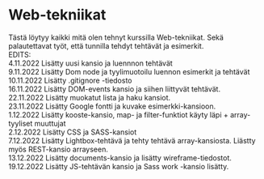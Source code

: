 # Web-tekniikat
Tästä löytyy kaikki mitä olen tehnyt kurssilla Web-tekniikat. Sekä palautettavat työt, että tunnilla tehdyt tehtävät ja esimerkit. <br>
EDITS: <br>
4.11.2022 Lisätty uusi kansio ja luennnon tehtävät <br>
9.11.2022 Lisätty Dom node ja tyylimuotoilu luennon esimerkit ja tehtävät <br>
10.11.2022 Lisätty .gitignore -tiedosto <br>
16.11.2022 Lisätty DOM-events kansio ja siihen liittyvät tehtävät. <br>
22.11.2022 Lisätty muokatut lista ja haku kansiot. <br>
23.11.2022 Lisätty Google fontti ja kuvake esimerkki-kansioon. <br>
1.12.2022 Lisätty kooste-kansio, map- ja filter-funktiot käyty läpi + array-tyyliset muuttujat <br>
2.12.2022 Lisätty CSS ja SASS-kansiot <br>
7.12.2022 Lisätty Lightbox-tehtävä ja tehty tehtävä array-kansiosta. Liästty myös REST-kansio arrayseen. <br>
13.12.2022 Lisätty documents-kansio ja lisätty wireframe-tiedostot. <br>
19.12.2022 Lisätty JS-tehtävän kansio ja Sass work -kansio lisätty. <br>
